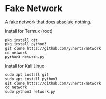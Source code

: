 # Fake Network

A fake network that does absolute nothing.

Install for Termux (root)
```
pkg install git
pkg install python3
git clone https://github.com/yuhertz/network
cd network
python3 network.py
```

Install for Kali Linux
```
sudo apt install git
sudo apt install python3
git clone https://github.com/yuhertz/network
cd network
sudo python3 network.py
```

